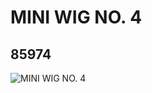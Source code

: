 # MINI WIG NO. 4
## 85974
![MINI WIG NO. 4](https://lc-www-live-s.legocdn.com/media/bricks/5/2/4549990.jpg)